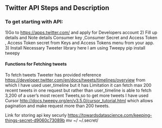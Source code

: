 ## Twitter API Steps and Description
### To get starting with API:
1)Go to https://apps.twitter.com/ and apply for Developers account 
2) Fill up details and Note details Consumer key ,Consumer Secret and Access Token , Access Token secret from Keys and Access Tokens menu from your app.
3) Install Necessary Tweeter library  here I am using Tweepy
pip install tweepy 
#### Functions for Fetching tweets
To fetch tweets Tweeter has provided reference https://developer.twitter.com/en/docs/tweets/timelines/overview  from which I have used user_timeline but it has Limitation it can fetch max 200 recent tweets in one request but rather than user_timeline is able to fetch 3,200 of a user’s most recent Tweets,so  to get more tweets I have used Cursor http://docs.tweepy.org/en/v3.5.0/cursor_tutorial.html which allows pagination and make request more than 200 tweets. 

Link for storing api key securly
https://towardsdatascience.com/keeping-things-secret-d9060c73089b
mv ~/<JSON FILE NAME> ~/.secret/<JSON FLE NAME>